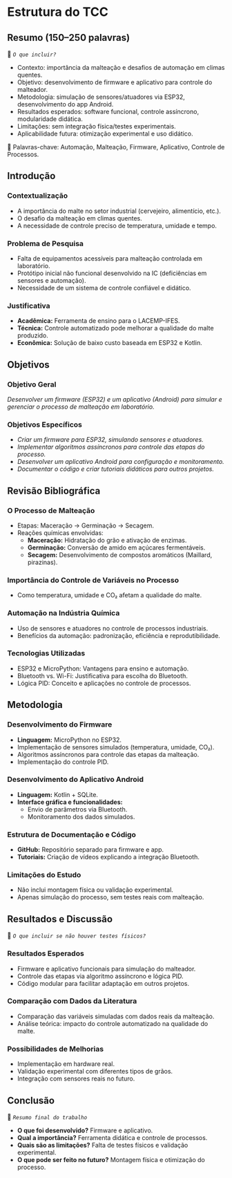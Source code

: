 # Estrutura do TCC

## Resumo (150–250 palavras)
📌 *`O que incluir?`*
- Contexto: importância da malteação e desafios de automação em climas quentes.
- Objetivo: desenvolvimento de firmware e aplicativo para controle do malteador.
- Metodologia: simulação de sensores/atuadores via ESP32, desenvolvimento do app Android.
- Resultados esperados: software funcional, controle assíncrono, modularidade didática.
- Limitações: sem integração física/testes experimentais.
- Aplicabilidade futura: otimização experimental e uso didático.

🔹 Palavras-chave: Automação, Malteação, Firmware, Aplicativo, Controle de Processos.

## Introdução

### Contextualização
- A importância do malte no setor industrial (cervejeiro, alimentício, etc.).
- O desafio da malteação em climas quentes.
- A necessidade de controle preciso de temperatura, umidade e tempo.

### Problema de Pesquisa
- Falta de equipamentos acessíveis para malteação controlada em laboratório.
- Protótipo inicial não funcional desenvolvido na IC (deficiências em sensores e automação).
- Necessidade de um sistema de controle confiável e didático.

### Justificativa
- **Acadêmica:** Ferramenta de ensino para o LACEMP-IFES.
- **Técnica:** Controle automatizado pode melhorar a qualidade do malte produzido.
- **Econômica:** Solução de baixo custo baseada em ESP32 e Kotlin.

## Objetivos

### Objetivo Geral
*Desenvolver um firmware (ESP32) e um aplicativo (Android) para simular e gerenciar o processo de malteação em laboratório.*

### Objetivos Específicos
- *Criar um firmware para ESP32, simulando sensores e atuadores.*
- *Implementar algoritmos assíncronos para controle das etapas do processo.*
- *Desenvolver um aplicativo Android para configuração e monitoramento.*
- *Documentar o código e criar tutoriais didáticos para outros projetos.*

## Revisão Bibliográfica

### O Processo de Malteação
- Etapas: Maceração → Germinação → Secagem.
- Reações químicas envolvidas:
  - **Maceração:** Hidratação do grão e ativação de enzimas.
  - **Germinação:** Conversão de amido em açúcares fermentáveis.
  - **Secagem:** Desenvolvimento de compostos aromáticos (Maillard, pirazinas).

### Importância do Controle de Variáveis no Processo
- Como temperatura, umidade e CO₂ afetam a qualidade do malte.

### Automação na Indústria Química
- Uso de sensores e atuadores no controle de processos industriais.
- Benefícios da automação: padronização, eficiência e reprodutibilidade.

### Tecnologias Utilizadas
- ESP32 e MicroPython: Vantagens para ensino e automação.
- Bluetooth vs. Wi-Fi: Justificativa para escolha do Bluetooth.
- Lógica PID: Conceito e aplicações no controle de processos.

## Metodologia

### Desenvolvimento do Firmware
- **Linguagem:** MicroPython no ESP32.
- Implementação de sensores simulados (temperatura, umidade, CO₂).
- Algoritmos assíncronos para controle das etapas da malteação.
- Implementação do controle PID.

### Desenvolvimento do Aplicativo Android
- **Linguagem:** Kotlin + SQLite.
- **Interface gráfica e funcionalidades:**
  - Envio de parâmetros via Bluetooth.
  - Monitoramento dos dados simulados.

### Estrutura de Documentação e Código
- **GitHub:** Repositório separado para firmware e app.
- **Tutoriais:** Criação de vídeos explicando a integração Bluetooth.

### Limitações do Estudo
- Não inclui montagem física ou validação experimental.
- Apenas simulação do processo, sem testes reais com malteação.

## Resultados e Discussão
📌 *`O que incluir se não houver testes físicos?`*

### Resultados Esperados
- Firmware e aplicativo funcionais para simulação do malteador.
- Controle das etapas via algoritmo assíncrono e lógica PID.
- Código modular para facilitar adaptação em outros projetos.

### Comparação com Dados da Literatura
- Comparação das variáveis simuladas com dados reais da malteação.
- Análise teórica: impacto do controle automatizado na qualidade do malte.

### Possibilidades de Melhorias
- Implementação em hardware real.
- Validação experimental com diferentes tipos de grãos.
- Integração com sensores reais no futuro.

## Conclusão
📌 *`Resumo final do trabalho`*

- **O que foi desenvolvido?** Firmware e aplicativo.
- **Qual a importância?** Ferramenta didática e controle de processos.
- **Quais são as limitações?** Falta de testes físicos e validação experimental.
- **O que pode ser feito no futuro?** Montagem física e otimização do processo.